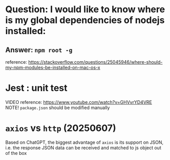 # Question: I would like to know where is my global dependencies of nodejs installed:
## Answer: `npm root -g`
reference: https://stackoverflow.com/questions/25045946/where-should-my-npm-modules-be-installed-on-mac-os-x

# Jest : unit test
VIDEO reference: https://www.youtube.com/watch?v=GHVvrYD4VRE
NOTE! `package.json` should be modified manually

# `axios` vs `http` (20250607)
Based on ChatGPT, the biggest advantage of `axios` is its support on JSON, i.e. the response JSON data can be received and matched to js object out of the box
